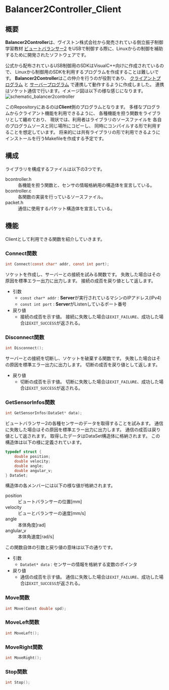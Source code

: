 # Balancer2Controller_Client

## 概要

**Balancer2Controller**は、ヴイストン株式会社から発売されている倒立振子制御学習教材
[ビュートバランサー2](https://www.vstone.co.jp/products/beauto_balancer_2/)
をUSBで制御する際に、Linuxからの制御を補助するために開発されたソフトウェアです。

公式から配布されているUSB制御用のSDKはVisualC++向けに作成されているので、
Linuxから制御用のSDKを利用するプログラムを作成することは難しいです。
**Balancer2Controller**はこの仲介を行うのが役割であり、
[クライアントプログラム](https://github.com/Rafka86/Balancer2Controller_Client)
と
[サーバープログラム](https://github.com/Rafka86/Balancer2Controller_Server)
で連携して動作するように作成しました。
連携はソケット通信で行います。イメージ図は以下の様な感じになります。
![schematic_balancer2controller](http://firemiller.net/img/bb2.png)

このRepositoryにあるのは**Client**側のプログラムとなります。
多様なプログラムからクライアント機能を利用できるように、
各種機能を担う関数をライブラリとして纏めており、
現状では、利用者はライブラリのソースファイルを
各自のプログラムソースと同じ場所にコピーし、
同時にコンパイルする形で利用することを想定しています。
将来的には共有ライブラリの形で利用できるように
インストールを行うMakefileを作成する予定です。

## 構成

ライブラリを構成するファイルは以下の3つです。
<dl>
	<dt>bcontroller.h</dt>
		<dd>各機能を担う関数と、センサの情報格納用の構造体を宣言している。</dd>
	<dt>bcontroller.c</dt>
		<dd>各関数の実装を行っているソースファイル。</dd>
	<dt>packet.h</dt>
		<dd>通信に使用するパケット構造体を宣言している。</dd>
</dl>

## 機能

Clientとして利用できる関数を紹介していきます。

### Connect関数

```c
int Connect(const char* addr, const int port);
```

ソケットを作成し、サーバーとの接続を試みる関数です。
失敗した場合はその原因を標準エラー出力に出力します。
接続の成否を戻り値として返します。

* 引数
	- `const char* addr` : **Server**が実行されているマシンのIPアドレス(IPv4)
	- `const int port` : **Server**がListenしているポート番号
* 戻り値
	- 接続の成否を示す値。
		接続に失敗した場合は`EXIT_FAILURE`、成功した場合は`EXIT_SUCCESS`が返される。

### Disconnect関数

```c
int Disconnect();
```

サーバーとの接続を切断し、ソケットを破棄する関数です。
失敗した場合はその原因を標準エラー出力に出力します。
切断の成否を戻り値として返します。

* 戻り値
	- 切断の成否を示す値。
		切断に失敗した場合は`EXIT_FAILURE`、成功した場合は`EXIT_SUCCESS`が返される。

### GetSensorInfos関数

```c
int GetSensorInfos(DataSet* data);
```

ビュートバランサー2の各種センサーのデータを取得することを試みます。
通信に失敗した場合はその原因を標準エラー出力に出力します。
通信の成否は戻り値として返されます。
取得したデータはDataSet構造体に格納されます。
この構造体は以下の様に定義されています。

```c
typedef struct {
	double position;
	double velocity;
	double angle;
	double angular_v;
} DataSet;
```

構造体の各メンバーには以下の様な値が格納されます。
<dl>
	<dt>position</dt>
		<dd>ビュートバランサーの位置[mm]</dd>
	<dt>velocity</dt>
		<dd>ビューとバランサーの速度[mm/s]</dd>
	<dt>angle</dt>
		<dd>本体角度[rad]</dd>
	<dt>anglular_v</dt>
		<dd>本体角速度[rad/s]</dd>
</dl>

この関数自体の引数と戻り値の意味は以下の通りです。

* 引数
	- `DataSet* data` : センサーの情報を格納する変数のポインタ
* 戻り値
	- 通信の成否を示す値。
		通信に失敗した場合は`EXIT_FAILURE`、成功した場合は`EXIT_SUCCESS`が返される。

### Move関数

```c
int Move(Const double spd);
```

### MoveLeft関数

```c
int MoveLeft();
```

### MoveRight関数

```c
int MoveRight();
```

### Stop関数

```c
int Stop();
```
